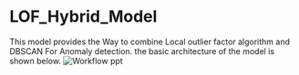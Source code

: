 # LOF_Hybrid_Model
This model provides the Way to combine Local outlier factor algorithm and DBSCAN For Anomaly detection.
the basic architecture of the model is shown below.
![Workflow ppt](https://github.com/priyanshu07O/LOF_Hybrid_Model/assets/123729850/d22cb95b-c095-4346-92ba-924bbff6a460)
